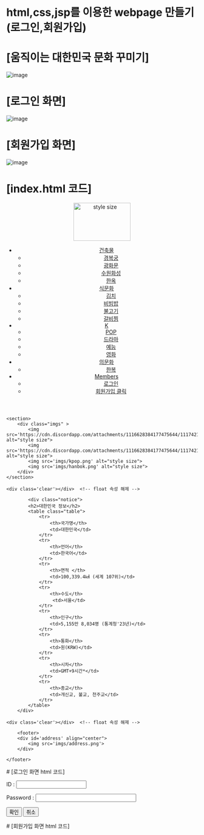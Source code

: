 # html,css,jsp를 이용한 webpage 만들기(로그인,회원가입)
# [움직이는 대한민국 문화 꾸미기]

![image](https://github.com/seokhyun06/WebPage/assets/122009563/a588dfb7-b56a-4fe9-90c6-5dc8ba112837)

# [로그인 화면]

![image](https://github.com/seokhyun06/WebPage/assets/122009563/53bae2b3-88e2-47a3-a491-59dea031361e)

# [회원가입 화면]
![image](https://github.com/seokhyun06/WebPage/assets/122009563/25551940-46d2-4173-b550-5728738ef982)

# [index.html 코드]

 <!DOCTYPE html>
<html>
<head>
<meta charset='utf-8'>
<link rel="stylesheet" href="css/style.css" type="text/css">
<script src="https://ajax.googleapis.com/ajax/libs/jquery/1.12.4/jquery.min.js" defer="defer"></script>
<script src="js/script.js" defer="defer" ></script>
</head>




<body>


<div id='page'>
	<header>
		<div id='logo'>
			<img src='imgs/Korean Flag.jfif' alt="style size" style="width:150px; height:100px">
		</div>
		<div id='top'>
			  <ul class="main-menu">
                <li>
                    <a href="#" >건축물</a>
                    <ul class="sub"> 
                        <li><a href="#">경복궁</a></li>
                        <li><a href="#">광화문</a></li>
                        <li><a href="#">수원화성</a></li>
                        <li><a href="#">한옥</a></li>
                    </ul>
                </li>
                <li>
                    <a href="#" >식문화</a>
                    <ul class="sub">
                        <li><a href="#">김치</a></li>
                        <li><a href="#">비빔밥</a></li>
                        <li><a href="#">불고기</a></li>
                        <li><a href="#">갈비찜</a></li>
                    </ul>
                </li>
                <li>
                    <a href="#" >K</a>
                    <ul class="sub">
                        <li><a href="#">POP</a></li>
                        <li><a href="#">드라마</a></li>
                        <li><a href="#">예능</a></li>
                        <li><a href="#">영화</a></li>
                    </ul>
                </li>
                <li>
                    <a href="#" >의문화</a>
                    <ul class="sub">
                        <li><a href="#">한복</a></li>
                    </ul>
                </li>
                <li>
                    <a href="#" >Members</a>
                    <ul class="sub">
                        <li onclick="winOpen1()"><a href="#">로그인</a></li>
                        <li onclick="winOpen2()"><a href="#">회원가입 클릭</a></li>
                    </ul>
                </li>
             </ul>
		</div>
	</header>
	<div class='clear'></div>  <!--	float 속성 해제 -->	
	
	<section>
		<div class="imgs" >
			<img src='https://cdn.discordapp.com/attachments/1116628384177475644/1117421652863623178/palace.png' alt="style size">
			<img src='https://cdn.discordapp.com/attachments/1116628384177475644/1117421614166986772/image.png' alt="style size">
			<img src='imgs/kpop.png' alt="style size">
			<img src='imgs/hanbok.png' alt="style size">
		</div> 
	</section>
	
	<div class='clear'></div>  <!--	float 속성 해제 -->
	
		    <div class="notice">
	        <h2>대한민국 정보</h2>	        
	        <table class="table">
	            <tr>
	                <th>국가명</th>
	                <td>대한민국</td>
	            </tr>
	            <tr>
	                <th>언어</th>
	                <td>한국어</td>
	            </tr>
	            <tr>
	            	<th>면적 </th>
	                <td>100,339.4㎢ (세계 107위)</td>
	            </tr>
	            <tr>
					<th>수도</th>
	                 <td>서울</td>
	            </tr>
	            <tr>
	                <th>인구</th>
	                <td>5,155만 8,034명 (통계청'23년)</td>
	            </tr>
	            <tr>
	                <th>통화</th>
	                <td>원(KRW)</td>
	            </tr>
	            <tr>
	                <th>시차</th>
	                <td>GMT+9시간*</td>
	            </tr>
	            <tr>
	                <th>종교</th>
	                <td>개신교, 불교, 천주교</td>
	            </tr>
	        </table>
	    </div>
   
	<div class='clear'></div>  <!--	float 속성 해제 -->	
	
		<footer>
		<div id='address' align="center">
			<img src='imgs/address.png'>
		</div>
		
	</footer>
</div> <!-- 아이디 page의 끝 -->
</body>
</html>
# [로그인 화면 html 코드]
<!DOCTYPE html>
<html>
<head>
<meta charset="UTF-8">
 <title>로그인페이지</title>
</head>
<body>
    <form> 
        <p>ID : <input type = "text" size="20"> </p>
        <p> Password : <input type = "password" size="30"></p>
        <p> <input type="submit" value="확인"> <input type="reset" value="취소"></p>
    </form>
    
</body>
</html>
# [회원가입 화면 html 코드]
<!DOCTYPE html>
<html lang="en">
<head>
    <meta charset="UTF-8">
    <meta name="viewport" content="width=device-width, initial-scale=1.0">
    <meta http-equiv="X-UA-Compatible" content="ie=edge">
    <title>Document</title>
    <style>


        body {
            font-size: 14px;
            font-family: 돋움;
        }


        table {
            width: 800px;
            margin: 0 auto;
        }


        table, tr, th, td {
            border: 1px solid #333;
            border-spacing: 0;
        }


        strong { color: red; }


        caption {
            text-align: right;
        }


        th, td {
            padding: 10px 15px;
        }


        span { color: red;}


        th {text-align: right;}


        #btn {float:right;}


    </style>
</head>


<body>
    <form action="join.jsp" method="post" name="form">
        <table>
            <caption>(*)표시는 <strong>필수입력</strong> 사항입니다.</caption>
            <tr>
                <th><span>*</span>회원유형</th>
                <td>학생</td>
            </tr>
            <tr>
                <th><span>*</span>이름(실명)</th>
                <td>홍길동</td>
            </tr>
            <tr>
                <th><span>*</span>아이디</th>
                <td><p><input type="text" size="20" maxlength="15"></p>
                    <p>6~15자의 영문소문자, 숫자만 가능합니다.</p>
                </td>
            </tr>
            <tr>
                <th><span>*</span>비밀번호</th>
                <td><p><input type="password" size="20"></p>
                    <p>비밀번호는 <strong>영대문자, 영소문자, 숫자, 특수문자의 조합</strong>으로 이루어져야합니다.<br>
                        - 조합이 2종류 이상인 경우 10자리 이상,<br>
                        - 조합이 3종류 이상인 경우 8자리 이상 가능합니다.
                    </p>
                </td>
            </tr>
            <tr>
                <th><span>*</span>비밀번호 확인</th>
                <td><p><input type="password" size="20"></p></td>
            </tr>    
            <tr>
                <td colspan="2"><p>학교 홈페이지에 가입하시겠습니까?
<span id="btn"><input type="submit" value="확인"> <input type="reset" value="취소"></span></p>
                </td>
            </tr>
        </table>
    </form>
</body>
</html>
[css code]

[js code]




